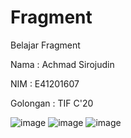 # Fragment
Belajar Fragment

Nama : Achmad Sirojudin

NIM : E41201607

Golongan : TIF C'20

![image](https://user-images.githubusercontent.com/80249314/137080974-e984e5b4-45b5-4d3d-951e-ef941064bacf.png)
![image](https://user-images.githubusercontent.com/80249314/137081041-f1e9d099-3bea-4a64-9dec-a02fe276e4b7.png)
![image](https://user-images.githubusercontent.com/80249314/137081119-a5c5f240-c071-41e1-b620-40f3b91edfb0.png)
